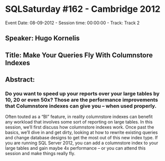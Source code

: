 # SQLSaturday #162 - Cambridge 2012
Event Date: 08-09-2012 - Session time: 00:00:00 - Track: Track 2
## Speaker: Hugo Kornelis
## Title: Make Your Queries Fly With Columnstore Indexes
## Abstract:
### Do you want to speed up your reports over your large tables by 10, 20 or even 50x? Those are the performance improvements that Columnstore indexes can give you – when used properly.
Often touted as a “BI” feature, in reality columnstore indexes can benefit any workload that involves some sort of reporting on large tables. In this session, we’ll first discuss how columnstore indexes work. Once past the basics, we’ll dive in and get dirty, looking at how to rewrite existing queries and change database designs to get the most out of this new index type.
If you are running SQL Server 2012, you can add a columnstore index to your large tables and gain maybe 4x performance – or you can attend this session and make things really fly.

